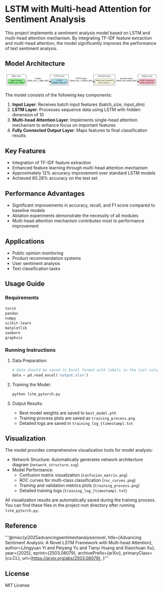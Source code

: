 # LSTM with Multi-head Attention for Sentiment Analysis

This project implements a sentiment analysis model based on LSTM and multi-head attention mechanism. By integrating TF-IDF feature extraction and multi-head attention, the model significantly improves the performance of text sentiment analysis.

## Model Architecture

![Network Structure](network_structure.svg)

The model consists of the following key components:

1. **Input Layer**: Receives batch input features (batch_size, input_dim)
2. **LSTM Layer**: Processes sequence data using LSTM with hidden dimension of 10
3. **Multi-head Attention Layer**: Implements single-head attention mechanism to enhance focus on important features
4. **Fully Connected Output Layer**: Maps features to final classification results

## Key Features

- Integration of TF-IDF feature extraction
- Enhanced feature learning through multi-head attention mechanism
- Approximately 12% accuracy improvement over standard LSTM models
- Achieved 80.28% accuracy on the test set

## Performance Advantages

- Significant improvements in accuracy, recall, and F1 score compared to baseline models
- Ablation experiments demonstrate the necessity of all modules
- Multi-head attention mechanism contributes most to performance improvement

## Applications

- Public opinion monitoring
- Product recommendation systems
- User sentiment analysis
- Text classification tasks

## Usage Guide

### Requirements

```
torch
pandas
numpy
scikit-learn
matplotlib
seaborn
graphviz
```

### Running Instructions

1. Data Preparation:
   ```python
   # Data should be saved in Excel format with labels in the last column
   data = pd.read_excel('output.xlsx')
   ```

2. Training the Model:
   ```python
   python lstm_pytorch.py
   ```

3. Output Results:
   - Best model weights are saved to `best_model.pth`
   - Training process plots are saved as `training_process.png`
   - Detailed logs are saved in `training_log_[timestamp].txt`

## Visualization

The model provides comprehensive visualization tools for model analysis:

- Network Structure: Automatically generates network architecture diagram (`network_structure.svg`)
- Model Performance: 
  - Confusion matrix visualization (`confusion_matrix.png`)
  - ROC curves for multi-class classification (`roc_curves.png`)
  - Training and validation metrics plots (`training_process.png`)
  - Detailed training logs (`training_log_[timestamp].txt`)

All visualization results are automatically saved during the training process. You can find these files in the project root directory after running `lstm_pytorch.py`.

## Reference

'''@misc{yi2025advancingsentimentanalysisnovel,
      title={Advancing Sentiment Analysis: A Novel LSTM Framework with Multi-head Attention}, 
      author={Jingyuan Yi and Peiyang Yu and Tianyi Huang and Xiaochuan Xu},
      year={2025},
      eprint={2503.08079},
      archivePrefix={arXiv},
      primaryClass={cs.CL},
      url={https://arxiv.org/abs/2503.08079}, 
}'''

## License

MIT License 